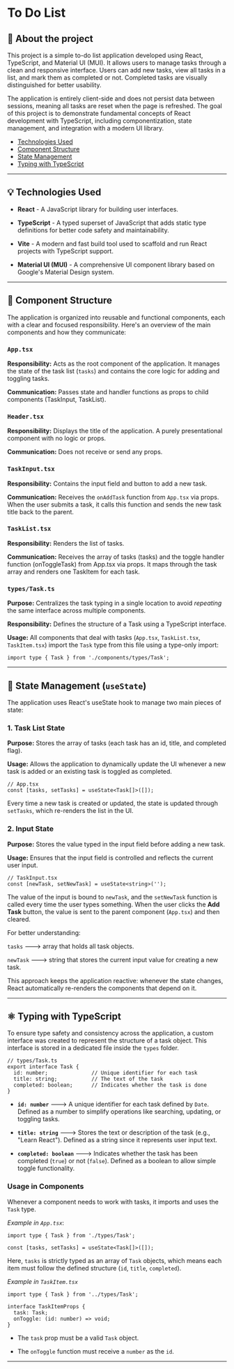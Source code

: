 # To Do List

## 📄 About the project

This project is a simple to-do list application developed using React, TypeScript, and Material UI (MUI). It allows users to manage tasks through a clean and responsive interface. Users can add new tasks, view all tasks in a list, and mark them as completed or not. Completed tasks are visually distinguished for better usability.

The application is entirely client-side and does not persist data between sessions, meaning all tasks are reset when the page is refreshed. The goal of this project is to demonstrate fundamental concepts of React development with TypeScript, including componentization, state management, and integration with a modern UI library.

- [Technologies Used](#-technologies-used)
- [Component Structure](#-component-structure)
- [State Management](#-state-management-usestate)
- [Typing with TypeScript](#️-typing-with-typescript)

---

## 💡 Technologies Used

* **React** - A JavaScript library for building user interfaces.

* **TypeScript** - A typed superset of JavaScript that adds static type definitions for better code safety and maintainability.

* **Vite** - A modern and fast build tool used to scaffold and run React projects with TypeScript support.

* **Material UI (MUI)** - A comprehensive UI component library based on Google's Material Design system.

---

## 🧩 Component Structure

The application is organized into reusable and functional components, each with a clear and focused responsibility. Here's an overview of the main components and how they communicate:

### ``App.tsx``

**Responsibility:** Acts as the root component of the application. It manages the state of the task list (``tasks``) and contains the core logic for adding and toggling tasks.

**Communication:** Passes state and handler functions as props to child components (TaskInput, TaskList).

### ``Header.tsx``

**Responsibility:** Displays the title of the application. A purely presentational component with no logic or props.

**Communication:** Does not receive or send any props.

### ``TaskInput.tsx``

**Responsibility:** Contains the input field and button to add a new task.

**Communication:** Receives the ``onAddTask`` function from ``App.tsx`` via props. When the user submits a task, it calls this function and sends the new task title back to the parent.

### ``TaskList.tsx``

**Responsibility:** Renders the list of tasks.

**Communication:** Receives the array of tasks (tasks) and the toggle handler function (onToggleTask) from App.tsx via props. It maps through the task array and renders one TaskItem for each task.

### ``types/Task.ts``

**Purpose:** Centralizes the task typing in a single location to avoid *repeating* the same interface across multiple components.

**Responsibility:** Defines the structure of a Task using a TypeScript interface.

**Usage:** All components that deal with tasks (``App.tsx``, ``TaskList.tsx``, ``TaskItem.tsx``) import the ``Task`` type from this file using a type-only import:

    import type { Task } from './components/types/Task';

---

## 🔄 State Management (``useState``)

The application uses React's useState hook to manage two main pieces of state:

### **1. Task List State**

**Purpose:** Stores the array of tasks (each task has an id, title, and completed flag).

**Usage:** Allows the application to dynamically update the UI whenever a new task is added or an existing task is toggled as completed.

    // App.tsx
    const [tasks, setTasks] = useState<Task[]>([]);

Every time a new task is created or updated, the state is updated through ``setTasks``, which re-renders the list in the UI.

### **2. Input State**

**Purpose:** Stores the value typed in the input field before adding a new task.

**Usage:** Ensures that the input field is controlled and reflects the current user input.

    // TaskInput.tsx
    const [newTask, setNewTask] = useState<string>('');

The value of the input is bound to ``newTask``, and the ``setNewTask`` function is called every time the user types something. When the user clicks the **Add Task** button, the value is sent to the parent component (``App.tsx``) and then cleared.

For better understanding:

``tasks`` ---> array that holds all task objects.

``newTask`` ---> string that stores the current input value for creating a new task.

This approach keeps the application reactive: whenever the state changes, React automatically re-renders the components that depend on it.

---

## ⚛️ Typing with TypeScript

To ensure type safety and consistency across the application, a custom interface was created to represent the structure of a task object. This interface is stored in a dedicated file inside the ``types`` folder.

    // types/Task.ts
    export interface Task {
      id: number;              // Unique identifier for each task
      title: string;           // The text of the task
      completed: boolean;      // Indicates whether the task is done
    }

* **``id: number``** ---> A unique identifier for each task defined by ``Date``. Defined as a number to simplify operations like searching, updating, or toggling tasks.

* **``title: string``** ---> Stores the text or description of the task (e.g., "Learn React"). Defined as a string since it represents user input text.

* **``completed: boolean``** ---> Indicates whether the task has been completed (``true``) or not (``false``). Defined as a boolean to allow simple toggle functionality.

### Usage in Components

Whenever a component needs to work with tasks, it imports and uses the ``Task`` type.

*Example in ``App.tsx``*:

    import type { Task } from './types/Task';

    const [tasks, setTasks] = useState<Task[]>([]);

Here, ``tasks`` is strictly typed as an array of ``Task`` objects, which means each item must follow the defined structure (``id``, ``title``, ``completed``).

*Example in `TaskItem.tsx`*

    import type { Task } from '../types/Task';

    interface TaskItemProps {
      task: Task;
      onToggle: (id: number) => void;
    }

* The ``task`` prop must be a valid ``Task`` object.

* The ``onToggle`` function must receive a ``number`` as the ``id``.

---

